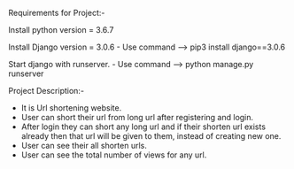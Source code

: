 Requirements for Project:-

Install python version = 3.6.7 

Install Django version = 3.0.6
    - Use command --> pip3 install django==3.0.6

     
Start django with runserver.
    - Use command --> python manage.py runserver

Project Description:-

- It is Url shortening website.
- User can short their url from long url after registering and login.
- After login they can short any long url and if their shorten url exists already then that url will be given to them, instead of creating new one.
- User can see their all shorten urls.
- User can see the total number of views for any url.


